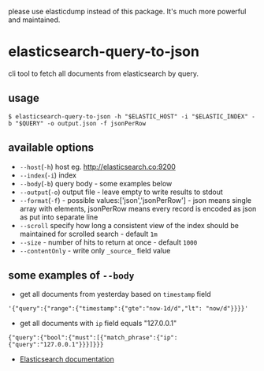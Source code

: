 please use elasticdump instead of this package. It's much more powerful and maintained. 

# elasticsearch-query-to-json

cli tool to fetch all documents from elasticsearch by query. 

## usage
```$sh
$ elasticsearch-query-to-json -h "$ELASTIC_HOST" -i "$ELASTIC_INDEX" -b "$QUERY" -o output.json -f jsonPerRow
```

## available options

* `--host`(`-h`) host eg. http://elasticsearch.co:9200
* `--index`(`-i`) index
* `--body`(`-b`) query body - some examples below
* `--output`(`-o`) output file - leave empty to write results to stdout
* `--format`(`-f`) - possible values:['json','jsonPerRow'] - json means single array with elements, jsonPerRow means every record is encoded as json as put into separate line 
* `--scroll` specify how long a consistent view of the index should be maintained for scrolled search - default `1m`
* `--size` - number of hits to return at once - default `1000`
* `--contentOnly` - write only `_source_` field value

## some examples of `--body`
 
 * get all documents from yesterday based on `timestamp` field
 ```
'{"query":{"range":{"timestamp":{"gte":"now-1d/d","lt": "now/d"}}}}'
 ```
 * get all documents with `ip` field equals "127.0.0.1" 
 
 ```
 {"query":{"bool":{"must":[{"match_phrase":{"ip":{"query":"127.0.0.1"}}}]}}}
 ```
 
 
 * [Elasticsearch documentation](https://www.elastic.co/guide/en/elasticsearch/reference/current/_executing_searches.html)
